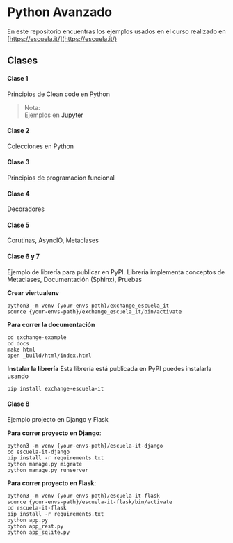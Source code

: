 # Python Avanzado
En este repositorio encuentras los ejemplos usados en el curso realizado en [https://escuela.it/](https://escuela.it/) 

## Clases
#### Clase 1
Principios de Clean code en Python
> Nota:  
> Ejemplos en [Jupyter](https://jupyter.org/)   

#### Clase 2
Colecciones en Python
#### Clase 3
Principios de programación funcional
#### Clase 4
Decoradores
#### Clase 5
Corutinas, AsyncIO, Metaclases
#### Clase 6 y 7
Ejemplo de librería para publicar en PyPI. Libreria implementa conceptos de Metaclases, Documentación (Sphinx), Pruebas

**Crear viertualenv**
```
python3 -m venv {your-envs-path}/exchange_escuela_it
source {your-envs-path}/exchange_escuela_it/bin/activate
```
**Para correr la documentación**
```
cd exchange-example
cd docs
make html
open _build/html/index.html
```
**Instalar la librería**
Esta librería está publicada en PyPI puedes instalarla usando
```
pip install exchange-escuela-it
```

#### Clase 8
Ejemplo projecto en Django y Flask

**Para correr proyecto en Django**:
```
python3 -m venv {your-envs-path}/escuela-it-django
cd escuela-it-django
pip install -r requirements.txt
python manage.py migrate
python manage.py runserver
```

**Para correr proyecto en Flask**:
```
python3 -m venv {your-envs-path}/escuela-it-flask
source {your-envs-path}/escuela-it-flask/bin/activate
cd escuela-it-flask
pip install -r requirements.txt
python app.py
python app_rest.py
python app_sqlite.py
```